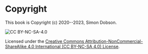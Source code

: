 # Copyright

This book is Copyright (c) 2020--2023, Simon Dobson.

![CC BY-NC-SA-4.0](cc-by-nc-sa.png)

Licensed under the [Creative Commons
Attribution-NonCommercial-ShareAlike 4.0 International (CC BY-NC-SA 4.0)
License](https://creativecommons.org/licenses/by-nc-sa/4.0/).
